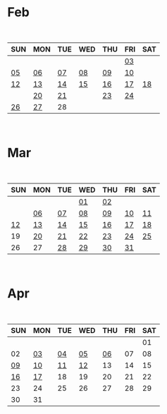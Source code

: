 # Feb

<br>

|SUN|MON|TUE|WED|THU|FRI|SAT|
|---|---|---|---|---|---|---|
|   |   |   |   |   |[03](/Daily_review/2023_Feb/0203.md)|   |
|[05](/Daily_review/2023_Feb/0205_combination.md)|[06](/Daily_review/2023_Feb/0206_DFS.md)|[07](/Daily_review/2023_Feb/0207_DFS.md)|[08](/Daily_review/2023_Feb/0208_SQL.md)|[09](/Daily_review/2023_Feb/0209_SQL.md)|[10](/Daily_review/2023_Feb/0210.md)||
|[12](/Daily_review/2023_Feb/0212_Hanoi.md)|[13](/Daily_review/2023_Feb/0213_SQL.md)|[14](/Daily_review/2023_Feb/0214_SQL.md)|[15](/Daily_review/2023_FEB/0215_Backtracking.md)|[16](/Daily_review/2023_Feb/0216_SQL.md)|[17](/Daily_review/2023_Feb/0217_SQL.md)|[18](/Daily_review/2023_Feb/0218_BFS.md)|
||[20](/Daily_review/2023_Feb/0220_SQL.md)|[21](/Daily_review/2023_Feb/0221_ShortestPath.md)||[23](/Web/box_model.md)|[24](/Daily_review/2023_Feb/0224_CSS.md)||
|[26](/Algorithm/greedy.md)|[27](/Web/positioning.md)|28|

<br>

# Mar

<br>

|SUN|MON|TUE|WED|THU|FRI|SAT|
|---|---|---|---|---|---|---|
|   |   |   |[01](Web/flexible.md)|[02](Web/semantic.md)|||
||[06](Web/bootstrap.md)|[07](/Daily_review/2023_Mar/0307_Bootstrap_Grid.md)|[08](/Daily_review/2023_Mar/0308_Bootstrap_Flex.md)|[09](/Daily_review/2023_Mar/0309_Bootstrap_Display.md)|[10](/Daily_review/2023_Mar/0310_Bootstrap_Ratio.md)|[11](/Daily_review/2023_Mar/0311_CSS_after_before.md)|
|[12](/Daily_review/2023_Mar/0312_CSS_Mediaquery.md)|[13](/TIL/JavaScript/DOM.md)|[14](/JavaScript/javascript_syntax.md)|[15](/JavaScript/js_objects.md)|[16](/JavaScript/js_event.md)|[17](/Daily_review/2023_Mar/0317_JS_scrollTo.md)|[18](/Daily_review/2023_Mar/0318_HTML_textarea.md)|
|19|[20](/Django/Django.md)|[21](/Django/dj_design_pattern.md)|[22](/Django/dj_template.md)|[23](/Django/urls.md)|[24](/Django/model.md)|[25](/Daily_review/2023_Mar/0325_Algorithm_ParametricSearch.md)|
|26|27|[28](/Django/orm.md)|[29](/Django/orm_with_view.md)|[30](/Daily_review/2023_Mar/0330_JS_confirm.md)|[31](/Daily_review/2023_Mar/0331_Djnago_multipleSort.md)|

<br>

# Apr

<br>

|SUN|MON|TUE|WED|THU|FRI|SAT|
|---|---|---|---|---|---|---|
|   |   |   |   |   |   |01|
|02|[03](/Django/form.md)|[04](/Django/authetication.md)|[05](/Django/authetication.md)|[06](/Daily_review/2023_Apr/0406_Django_urlVarialble.md)|07|08|
|[09](/Daily_review/2023_Apr/0409_CSS_transform.md)|[10](/Django/static_files.md)|[11](/Django/many_to_one.md)|[12](/Django/many_to_one.md)|13|14|15|
|[16](/Daily_review/2023_Apr/0416_JS_resizeEvent.md)|[17](/Django/many_to_many.md)|18|19|20|21|22|
|23|24|25|26|27|28|29|
|30|31|